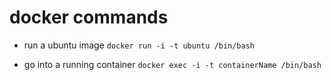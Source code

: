 # docker commands

* run a ubuntu image
`docker run -i -t ubuntu /bin/bash`

* go into a running container
`docker exec -i -t containerName /bin/bash`
